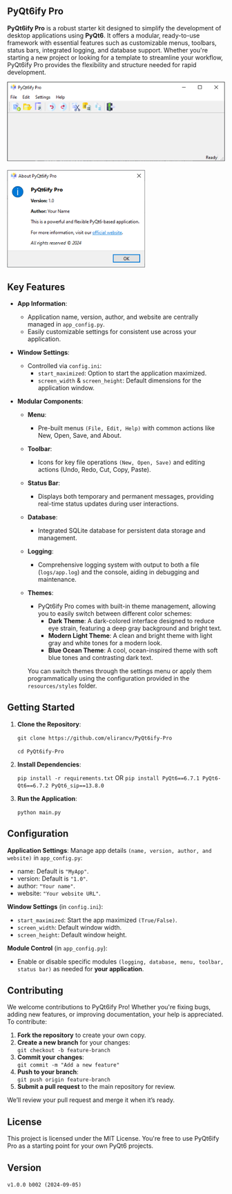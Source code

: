 ## PyQt6ify Pro

**PyQt6ify Pro** is a robust starter kit designed to simplify the development of desktop applications using **PyQt6**. It offers a modular, ready-to-use framework with essential features such as customizable menus, toolbars, status bars, integrated logging, and database support. Whether you're starting a new project or looking for a template to streamline your workflow, PyQt6ify Pro provides the flexibility and structure needed for rapid development.

<div align="left">
  <img src="./resources/images/screenshot_main.png" alt="Main Screenshot" width="600" />
</div>

<br/>

<div align="left">
  <img src="./resources/images/screenshot_about.png" alt="About Screenshot" width="320" />
</div>

## Key Features
- **App Information**:
  - Application name, version, author, and website are centrally managed in `app_config.py`.
  - Easily customizable settings for consistent use across your application.

- **Window Settings**:
  - Controlled via `config.ini`:
    - `start_maximized`: Option to start the application maximized.
    - `screen_width` & `screen_height`: Default dimensions for the application window.

- **Modular Components**:
  - **Menu**:
    - Pre-built menus `(File, Edit, Help)` with common actions like New, Open, Save, and About.
  - **Toolbar**:
    - Icons for key file operations `(New, Open, Save)` and editing actions (Undo, Redo, Cut, Copy, Paste).
  - **Status Bar**:
    - Displays both temporary and permanent messages, providing real-time status updates during user interactions.
  - **Database**:
    - Integrated SQLite database for persistent data storage and management.
  - **Logging**:
    - Comprehensive logging system with output to both a file (`logs/app.log`) and the console, aiding in debugging and maintenance.
  - **Themes**:
    - PyQt6ify Pro comes with built-in theme management, allowing you to easily switch between different color schemes:
        - **Dark Theme**: A dark-colored interface designed to reduce eye strain, featuring a deep gray background and bright text.
        - **Modern Light Theme**: A clean and bright theme with light gray and white tones for a modern look.
        - **Blue Ocean Theme**: A cool, ocean-inspired theme with soft blue tones and contrasting dark text.

    You can switch themes through the settings menu or apply them programmatically using the configuration provided in the `resources/styles` folder.

## Getting Started

1. **Clone the Repository**:

    `git clone https://github.com/elirancv/PyQt6ify-Pro`

    `cd PyQt6ify-Pro`

2. **Install Dependencies**:

    `pip install -r requirements.txt`
     OR
    `pip install PyQt6==6.7.1 PyQt6-Qt6==6.7.2 PyQt6_sip==13.8.0`

3. **Run the Application**:

    `python main.py`

## Configuration
**Application Settings**:
Manage app details `(name, version, author, and website)` in `app_config.py`:
- name: Default is `"MyApp"`.
- version: Default is `"1.0"`.
- author: `"Your name"`.
- website: `"Your website URL"`.

**Window Settings** (in `config.ini`):
- `start_maximized`: Start the app maximized `(True/False)`.
- `screen_width`: Default window width.
- `screen_height`: Default window height.

**Module Control** (in `app_config.py`):
- Enable or disable specific modules `(logging, database, menu, toolbar, status bar)` as needed for **your application**.

## Contributing
We welcome contributions to PyQt6ify Pro! Whether you're fixing bugs, adding new features, or improving documentation, your help is appreciated. To contribute:

1. **Fork the repository** to create your own copy.
2. **Create a new branch** for your changes:  
   `git checkout -b feature-branch`
3. **Commit your changes**:  
   `git commit -m "Add a new feature"`
4. **Push to your branch**:  
   `git push origin feature-branch`
5. **Submit a pull request** to the main repository for review.

We’ll review your pull request and merge it when it’s ready.

## License
This project is licensed under the MIT License. You're free to use PyQt6ify Pro as a starting point for your own PyQt6 projects.

## Version

`v1.0.0 b002 (2024-09-05)`
